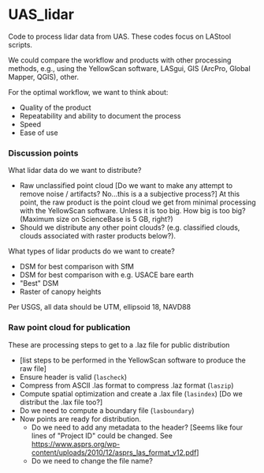 # UAS_lidar
Code to process lidar data from UAS. These codes focus on LAStool scripts.  

We could compare the workflow and products with other processing methods, e.g., using the YellowScan software, LASgui, GIS (ArcPro, Global Mapper, QGIS), other.

For the optimal workflow, we want to think about:
* Quality of the product
* Repeatability and ability to document the process
* Speed
* Ease of use

### Discussion points
What lidar data do we want to distribute?
* Raw unclassified point cloud [Do we want to make any attempt to remove noise / artifacts? No...this is a a subjective process?] At this point, the raw product is the point cloud we get from minimal processing with the YellowScan software. Unless it is too big. How big is too big? (Maximum size on ScienceBase is 5 GB, right?)
* Should we distribute any other point clouds? (e.g. classified clouds, clouds associated with raster products below?).

What types of lidar products do we want to create?  
* DSM for best comparison with SfM
* DSM for best comparison with e.g. USACE bare earth
* "Best" DSM
* Raster of canopy heights

Per USGS, all data should be UTM, ellipsoid 18, NAVD88

### Raw point cloud for publication
These are processing steps to get to a .laz file for public distribution
* [list steps to be performed in the YellowScan software to produce the raw file]
* Ensure header is valid (`lascheck`)
* Compress from ASCII .las format to compress .laz format (`laszip`)
* Compute spatial optimization and create a .lax file (`lasindex`) [Do we distribut the .lax file too?]
* Do we need to compute a boundary file (`lasboundary`)
* Now points are ready for distribution.
  - Do we need to add any metadata to the header? [Seems like four lines of "Project ID" could be changed. See https://www.asprs.org/wp-content/uploads/2010/12/asprs_las_format_v12.pdf]
  - Do we need to change the file name?
